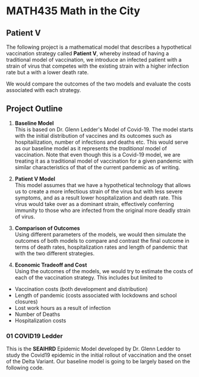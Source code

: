# MATH435 Math in the City
## Patient V

The following project is a mathematical model that describes a hypothetical vaccination strategy called **Patient V**, whereby instead of having a traditional model of vaccination, we introduce an infected patient with a strain of virus that competes with the existing strain with a higher infection rate but a with a lower death rate. <br>

We would compare the outcomes of the two models and evaluate the costs associated with each strategy.

## Project Outline
1. **Baseline Model** <br>
This is based on Dr. Glenn Ledder's Model of Covid-19. The model starts with the initial distribution of vaccines and its outcomes such as hospitailization, number of infections and deaths etc. This would serve as our baseline model as it represents the *traditional* model of vaccination. Note that even though this is a Covid-19 model, we are treating it as a traditional model of vaccination for a given pandemic with similar characteristics of that of the current pandemic as of writing.

2. **Patient V Model** <br>
This model assumes that we have a hypothetical technology that allows us to create a more infectious strain of the virus but with less severe symptoms, and as a result lower hospitalization and death rate. This virus would take over as a dominant strain, effectively conferring immunity to those who are infected from the original more deadly strain of virus.

3. **Comparison of Outcomes** <br>
Using different parameters of the models, we would then simulate the outcomes of both models to compare and contrast the final outcome in terms of death rates, hospitalization rates and length of pandemic that with the two different strategies.

4. **Economic Tradeoff and Cost** <br>
Using the outcomes of the models, we would try to estimate the costs of each of the vaccination strategy. This includes but limited to
* Vaccination costs (both development and distribution)
* Length of pandemic (costs associated with lockdowns and school closures)
* Lost work hours as a result of infection
* Number of Deaths
* Hospitalization costs

### 01 COVID19 Ledder
This is the **SEAIHRD** Epidemic Model developed by Dr. Glenn Ledder to study the Covid19 epidemic in the initial rollout of vaccination and the onset of the Delta Variant. Our baseline model is going to be largely based on the following code.
